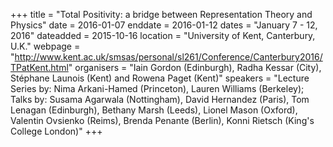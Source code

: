 +++
title = "Total Positivity: a bridge between Representation Theory and Physics"
date = 2016-01-07
enddate = 2016-01-12
dates = "January 7 - 12, 2016"
dateadded = 2015-10-16
location = "University of Kent, Canterbury, U.K."
webpage = "http://www.kent.ac.uk/smsas/personal/sl261/Conference/Canterbury2016/TPatKent.html"
organisers = "Iain Gordon (Edinburgh), Radha Kessar (City), Stéphane Launois (Kent) and Rowena Paget (Kent)"
speakers = "Lecture Series by: Nima Arkani-Hamed (Princeton), Lauren Williams (Berkeley); Talks by: Susama Agarwala (Nottingham), David Hernandez (Paris), Tom Lenagan (Edinburgh), Bethany Marsh (Leeds),  Lionel Mason (Oxford), Valentin Ovsienko (Reims), Brenda Penante (Berlin), Konni Rietsch (King's College London)"
+++

